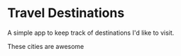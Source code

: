 # Travel Destinations

A simple app to keep track of destinations I'd like to visit.

These cities are awesome
